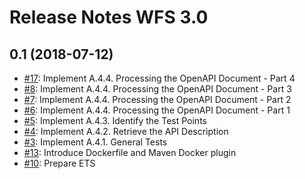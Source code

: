 # Release Notes WFS 3.0

## 0.1 (2018-07-12)
- [#17](https://github.com/opengeospatial/ets-wfs30/issues/17): Implement A.4.4. Processing the OpenAPI Document - Part 4
- [#8](https://github.com/opengeospatial/ets-wfs30/issues/8): Implement A.4.4. Processing the OpenAPI Document - Part 3
- [#7](https://github.com/opengeospatial/ets-wfs30/issues/7): Implement A.4.4. Processing the OpenAPI Document - Part 2
- [#6](https://github.com/opengeospatial/ets-wfs30/issues/6): Implement A.4.4. Processing the OpenAPI Document - Part 1
- [#5](https://github.com/opengeospatial/ets-wfs30/issues/5): Implement A.4.3. Identify the Test Points
- [#4](https://github.com/opengeospatial/ets-wfs30/issues/4): Implement A.4.2. Retrieve the API Description
- [#3](https://github.com/opengeospatial/ets-wfs30/issues/3): Implement A.4.1. General Tests
- [#13](https://github.com/opengeospatial/ets-wfs30/issues/13): Introduce Dockerfile and Maven Docker plugin
- [#10](https://github.com/opengeospatial/ets-wfs30/issues/10): Prepare ETS
